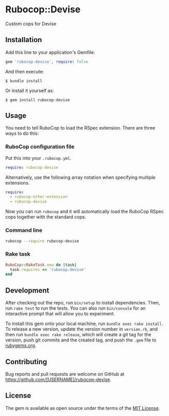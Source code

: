 # Rubocop::Devise

Custom cops for Devise

## Installation

Add this line to your application's Gemfile:

```ruby
gem 'rubocop-devise', require: false
```

And then execute:

    $ bundle install

Or install it yourself as:

    $ gem install rubocop-devise

## Usage

You need to tell RuboCop to load the RSpec extension. There are three
ways to do this:

### RuboCop configuration file

Put this into your `.rubocop.yml`.

```yaml
require: rubocop-devise
```

Alternatively, use the following array notation when specifying multiple extensions.

```yaml
require:
  - rubocop-other-extension
  - rubocop-devise
```

Now you can run `rubocop` and it will automatically load the RuboCop RSpec
cops together with the standard cops.

### Command line

```bash
rubocop --require rubocop-devise
```

### Rake task

```ruby
RuboCop::RakeTask.new do |task|
  task.requires << 'rubocop-devise'
end
```

## Development

After checking out the repo, run `bin/setup` to install dependencies. Then, run `rake test` to run the tests. You can also run `bin/console` for an interactive prompt that will allow you to experiment.

To install this gem onto your local machine, run `bundle exec rake install`. To release a new version, update the version number in `version.rb`, and then run `bundle exec rake release`, which will create a git tag for the version, push git commits and the created tag, and push the `.gem` file to [rubygems.org](https://rubygems.org).

## Contributing

Bug reports and pull requests are welcome on GitHub at https://github.com/[USERNAME]/rubocop-devise.

## License

The gem is available as open source under the terms of the [MIT License](https://opensource.org/licenses/MIT).

